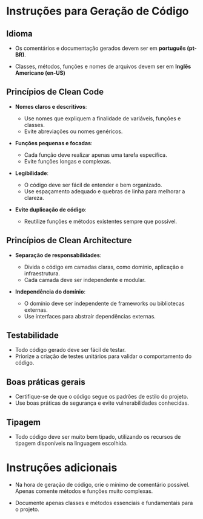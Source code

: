 # Instruções para Geração de Código

## Idioma

- Os comentários e documentação gerados devem ser em **português (pt-BR)**.

- Classes, métodos, funções e nomes de arquivos devem ser em **Inglês Americano (en-US)**

## Princípios de Clean Code

- **Nomes claros e descritivos**:

  - Use nomes que expliquem a finalidade de variáveis, funções e classes.
  - Evite abreviações ou nomes genéricos.

- **Funções pequenas e focadas**:

  - Cada função deve realizar apenas uma tarefa específica.
  - Evite funções longas e complexas.

- **Legibilidade**:

  - O código deve ser fácil de entender e bem organizado.
  - Use espaçamento adequado e quebras de linha para melhorar a clareza.

- **Evite duplicação de código**:
  - Reutilize funções e métodos existentes sempre que possível.

## Princípios de Clean Architecture

- **Separação de responsabilidades**:

  - Divida o código em camadas claras, como domínio, aplicação e infraestrutura.
  - Cada camada deve ser independente e modular.

- **Independência do domínio**:
  - O domínio deve ser independente de frameworks ou bibliotecas externas.
  - Use interfaces para abstrair dependências externas.

## Testabilidade

- Todo código gerado deve ser fácil de testar.
- Priorize a criação de testes unitários para validar o comportamento do código.

## Boas práticas gerais

- Certifique-se de que o código segue os padrões de estilo do projeto.
- Use boas práticas de segurança e evite vulnerabilidades conhecidas.

## Tipagem

- Todo código deve ser muito bem tipado, utilizando os recursos de tipagem disponíveis na linguagem escolhida.

# Instruções adicionais

- Na hora de geração de código, crie o mínimo de comentário possível. Apenas comente métodos e funções muito complexas.

- Documente apenas classes e métodos essenciais e fundamentais para o projeto.
